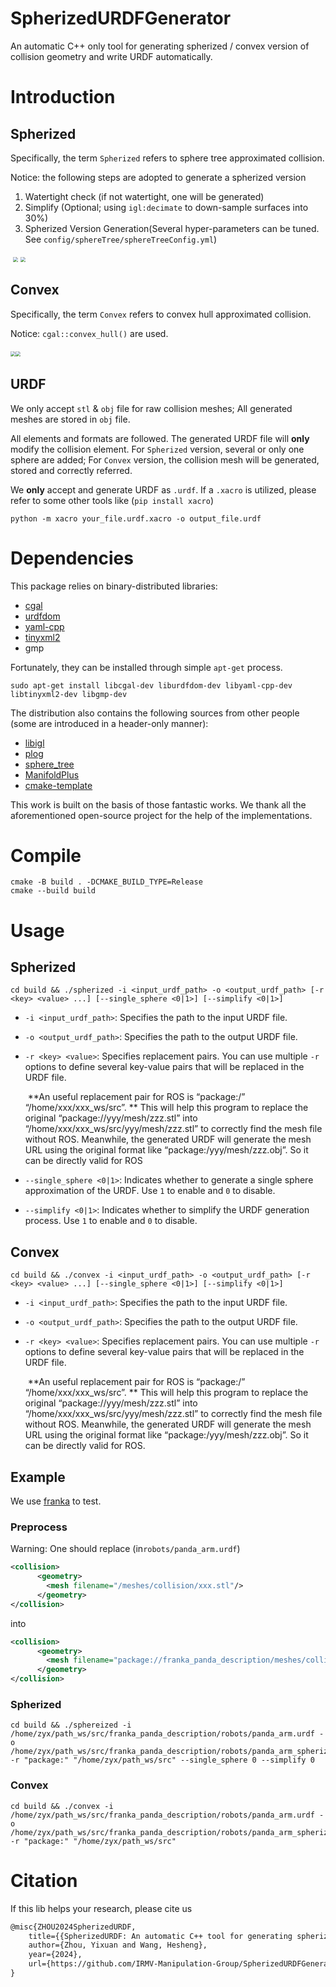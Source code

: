 # SpherizedURDFGenerator
An automatic C++ only tool for generating spherized / convex version of collision geometry and write URDF automatically. 

# Introduction

## Spherized

Specifically, the term `Spherized` refers to sphere tree approximated collision.

Notice: the following steps are adopted to generate a spherized version

1. Watertight check (if not watertight, one will be generated)
2. Simplify (Optional; using `igl:decimate` to down-sample surfaces into 30%)
3. Spherized Version Generation(Several hyper-parameters can be tuned. See `config/sphereTree/sphereTreeConfig.yml`)

​				<img src="./assets/origin.png" style="zoom:50%;" /> <img src="./assets/spherized.png" style="zoom:50%;" />

## Convex

Specifically, the term `Convex` refers to convex hull approximated collision.

Notice: `cgal::convex_hull()` are used.

​				<img src="./assets/origin2.png" style="zoom:50%;" /><img src="./assets/convex.png" style="zoom:50%;" />

## URDF

We only accept `stl` & `obj` file for raw collision meshes; All generated meshes are stored in `obj` file. 

All elements and formats are followed. The generated URDF file will **only** modify the collision element. For `Spherized` version, several or only one sphere are added; For `Convex` version, the collision mesh will be generated, stored and correctly referred. 

We **only** accept  and generate URDF as `.urdf`. If a `.xacro` is utilized, please refer to some other tools like (`pip install xacro`)

`python -m xacro your_file.urdf.xacro -o output_file.urdf`

# Dependencies

This package relies on binary-distributed libraries:

- [cgal](https://github.com/CGAL/cgal?tab=License-1-ov-file)
- [urdfdom](https://github.com/ros/urdfdom)
- [yaml-cpp](https://github.com/jbeder/yaml-cpp)
- [tinyxml2](https://github.com/leethomason/tinyxml2)
- gmp

Fortunately, they can be installed through simple `apt-get` process.  

```shell
sudo apt-get install libcgal-dev liburdfdom-dev libyaml-cpp-dev libtinyxml2-dev libgmp-dev
```

The distribution also contains the following sources from other people (some are introduced in a header-only manner):

- [libigl](https://github.com/libigl/libigl)
- [plog](https://github.com/SergiusTheBest/plog)
- [sphere_tree](https://github.com/mlund/spheretree)
- [ManifoldPlus](https://github.com/hjwdzh/ManifoldPlus)
- [cmake-template](https://github.com/cpp-best-practices/cmake_template/tree/main)

This work is built on the basis of those fantastic works. We thank all the aforementioned open-source project for the help of the implementations.

# Compile

```shell
cmake -B build . -DCMAKE_BUILD_TYPE=Release
cmake --build build 
```

# Usage

## Spherized

```shell
cd build && ./spherized -i <input_urdf_path> -o <output_urdf_path> [-r <key> <value> ...] [--single_sphere <0|1>] [--simplify <0|1>]
```

- `-i <input_urdf_path>`: Specifies the path to the input URDF file.

- `-o <output_urdf_path>`: Specifies the path to the output URDF file.

- `-r <key> <value>`: Specifies replacement pairs. You can use multiple `-r` options to define several key-value pairs that will be replaced in the URDF file.   

  ​	**An useful replacement pair for ROS is “package:/” “/home/xxx/xxx_ws/src”. ** This will help this program to replace the original “package://yyy/mesh/zzz.stl” into “/home/xxx/xxx_ws/src/yyy/mesh/zzz.stl” to correctly find the mesh file without ROS. Meanwhile, the generated URDF will generate the mesh URL using the original format like “package:/yyy/mesh/zzz.obj”. So it can be directly valid for ROS

- `--single_sphere <0|1>`: Indicates whether to generate a single sphere approximation of the URDF. Use `1` to enable and `0` to disable.

- `--simplify <0|1>`: Indicates whether to simplify the URDF generation process. Use `1` to enable and `0` to disable.

## Convex

```shell
cd build && ./convex -i <input_urdf_path> -o <output_urdf_path> [-r <key> <value> ...] [--single_sphere <0|1>] [--simplify <0|1>]
```

- `-i <input_urdf_path>`: Specifies the path to the input URDF file.

- `-o <output_urdf_path>`: Specifies the path to the output URDF file.

- `-r <key> <value>`: Specifies replacement pairs. You can use multiple `-r` options to define several key-value pairs that will be replaced in the URDF file.   

  ​	**An useful replacement pair for ROS is “package:/” “/home/xxx/xxx_ws/src”. ** This will help this program to replace the original “package://yyy/mesh/zzz.stl” into “/home/xxx/xxx_ws/src/yyy/mesh/zzz.stl” to correctly find the mesh file without ROS. Meanwhile, the generated URDF will generate the mesh URL using the original format like “package:/yyy/mesh/zzz.obj”. So it can be directly valid for ROS.



## Example

We use [franka](https://github.com/justagist/franka_panda_description) to test.

### Preprocess

Warning: One should replace (in`robots/panda_arm.urdf`)

```xml
<collision>
      <geometry>
        <mesh filename="/meshes/collision/xxx.stl"/>
      </geometry>
</collision>
```

into

```xml
<collision>
      <geometry>
        <mesh filename="package://franka_panda_description/meshes/collision/xxx.stl"/>
      </geometry>
</collision>
```

### Spherized

```shell
cd build && ./sphereized -i /home/zyx/path_ws/src/franka_panda_description/robots/panda_arm.urdf -o /home/zyx/path_ws/src/franka_panda_description/robots/panda_arm_spherized.urdf -r "package:" "/home/zyx/path_ws/src" --single_sphere 0 --simplify 0
```

### Convex

```shell
cd build && ./convex -i /home/zyx/path_ws/src/franka_panda_description/robots/panda_arm.urdf -o /home/zyx/path_ws/src/franka_panda_description/robots/panda_arm_spherized.urdf -r "package:" "/home/zyx/path_ws/src"
```

# Citation

If this lib helps your research, please cite us

```latex
@misc{ZHOU2024SpherizedURDF,
    title={{SpherizedURDF: An automatic C++ tool for generating spherized / convex version of collision geometry and write URDF automatically}}, 
    author={Zhou, Yixuan and Wang, Hesheng}, 
    year={2024},
    url={https://github.com/IRMV-Manipulation-Group/SpherizedURDFGenerator}
}
```

